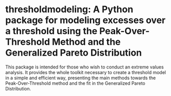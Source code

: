 # thresholdmodeling: A Python package for modeling excesses over a threshold using the Peak-Over-Threshold Method and the Generalized Pareto Distribution

This package is intended for those who wish to conduct an extreme values analysis. It provides the whole toolkit necessary to create a threshold model in a simple and efficient way, presenting the main methods towards the Peak-Over-Threshold method and the fit in the Generalized Pareto Distribution.


